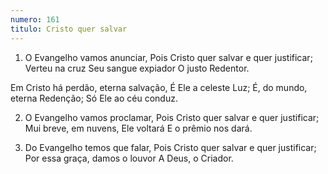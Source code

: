 ```yaml
---
numero: 161
titulo: Cristo quer salvar
---
```

1. O Evangelho vamos anunciar,
Pois Cristo quer salvar e quer justificar;
Verteu na cruz Seu sangue expiador
O justo Redentor.

Em Cristo há perdão, eterna salvação,
É Ele a celeste Luz;
É, do mundo, eterna Redenção;
Só Ele ao céu conduz.

2. O Evangelho vamos proclamar,
Pois Cristo quer salvar e quer justificar;
Mui breve, em nuvens, Ele voltará
E o prêmio nos dará.

3. Do Evangelho temos que falar,
Pois Cristo quer salvar e quer justificar;
Por essa graça, damos o louvor
A Deus, o Criador.

